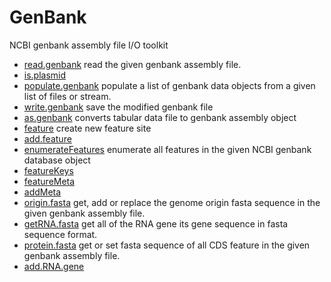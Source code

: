 ﻿# GenBank

NCBI genbank assembly file I/O toolkit

+ [read.genbank](GenBank/read.genbank.1) read the given genbank assembly file.
+ [is.plasmid](GenBank/is.plasmid.1) 
+ [populate.genbank](GenBank/populate.genbank.1) populate a list of genbank data objects from a given list of files or stream.
+ [write.genbank](GenBank/write.genbank.1) save the modified genbank file
+ [as.genbank](GenBank/as.genbank.1) converts tabular data file to genbank assembly object
+ [feature](GenBank/feature.1) create new feature site
+ [add.feature](GenBank/add.feature.1) 
+ [enumerateFeatures](GenBank/enumerateFeatures.1) enumerate all features in the given NCBI genbank database object
+ [featureKeys](GenBank/featureKeys.1) 
+ [featureMeta](GenBank/featureMeta.1) 
+ [addMeta](GenBank/addMeta.1) 
+ [origin.fasta](GenBank/origin.fasta.1) get, add or replace the genome origin fasta sequence in the given genbank assembly file.
+ [getRNA.fasta](GenBank/getRNA.fasta.1) get all of the RNA gene its gene sequence in fasta sequence format.
+ [protein.fasta](GenBank/protein.fasta.1) get or set fasta sequence of all CDS feature in the given genbank assembly file.
+ [add.RNA.gene](GenBank/add.RNA.gene.1) 
